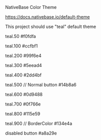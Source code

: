 NativeBase Color Theme

https://docs.nativebase.io/default-theme

This project should use "teal" default theme


teal.50
#f0fdfa

teal.100
#ccfbf1

teal.200
#99f6e4

teal.300
#5eead4

teal.400
#2dd4bf

teal.500 // Normal button 
#14b8a6

teal.600
#0d9488

teal.700
#0f766e

teal.800
#115e59

teal.900 // BorderColor
#134e4a

disabled button
#a8a29e


